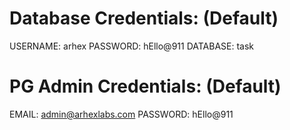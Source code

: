 # Database Credentials: (Default)
USERNAME: arhex
PASSWORD: hEllo@911
DATABASE: task

# PG Admin Credentials: (Default)
EMAIL: admin@arhexlabs.com
PASSWORD: hEllo@911
